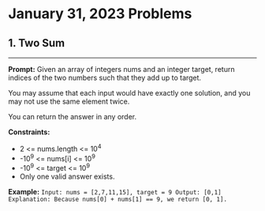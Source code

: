 # January 31, 2023 Problems

## 1. Two Sum

---
**Prompt:** Given an array of integers nums and an integer target, return indices of the two numbers such that they add up to target.

You may assume that each input would have exactly one solution, and you may not use the same element twice.

You can return the answer in any order.

**Constraints:**
- 2 <= nums.length <= 10<sup>4</sup> 
- -10<sup>9</sup> <= nums[i] <= 10<sup>9</sup> 
- -10<sup>9</sup> <= target <= 10<sup>9</sup> 
- Only one valid answer exists.

**Example:**
`Input: nums = [2,7,11,15], target = 9
Output: [0,1]
Explanation: Because nums[0] + nums[1] == 9, we return [0, 1].`